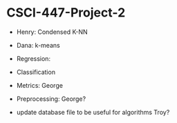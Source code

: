 # CSCI-447-Project-2

- Henry: Condensed K-NN
- Dana: k-means

- Regression: 
- Classification

- Metrics: George
- Preprocessing: George? 

- update database file to be useful for algorithms
Troy?